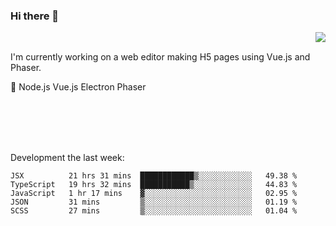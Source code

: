 ### Hi there 👋

<img align="right" src="https://github-readme-stats.vercel.app/api?username=jasonpanggo"/>

<br>
<p align="left">
I'm currently working on a web editor making H5 pages using Vue.js and Phaser.
</p>
<p align="left">
📖 Node.js Vue.js Electron Phaser
</p>
<br>
<br>
<br>
<br>

Development the last week:
<!--START_SECTION:waka-->
```text
JSX          21 hrs 31 mins  ████████████▒░░░░░░░░░░░░   49.38 % 
TypeScript   19 hrs 32 mins  ███████████▒░░░░░░░░░░░░░   44.83 % 
JavaScript   1 hr 17 mins    ▓░░░░░░░░░░░░░░░░░░░░░░░░   02.95 % 
JSON         31 mins         ▒░░░░░░░░░░░░░░░░░░░░░░░░   01.19 % 
SCSS         27 mins         ▒░░░░░░░░░░░░░░░░░░░░░░░░   01.04 % 
```
<!--END_SECTION:waka-->

<!--
**JASONPANGGO/jasonpanggo** is a ✨ _special_ ✨ repository because its `README.md` (this file) appears on your GitHub profile.

Here are some ideas to get you started:

- 🔭 I’m currently working on ...
- 🌱 I’m currently learning ...
- 👯 I’m looking to collaborate on ...
- 🤔 I’m looking for help with ...
- 💬 Ask me about ...
- 📫 How to reach me: ...
- 😄 Pronouns: ...
- ⚡ Fun fact: ...
-->
